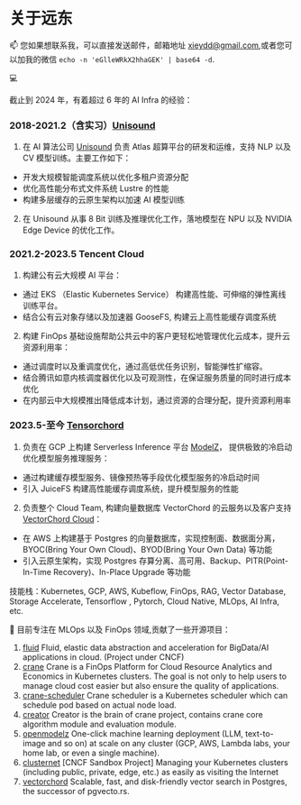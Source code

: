 # 关于远东


📫  您如果想联系我，可以直接发送邮件，邮箱地址 xieydd@gmail.com,或者您可以加我的微信 `echo -n 'eGlleWRkX2hhaGEK' | base64 -d`.

💻

截止到 2024 年，有着超过 6 年的 AI Infra 的经验：

### 2018-2021.2（含实习）[Unisound](https://www.unisound.com/)

1. 在 AI 算法公司 [Unisound](https://www.unisound.com/) 负责 Atlas 超算平台的研发和运维，支持 NLP 以及 CV 模型训练。主要工作如下：
  - 开发大规模智能调度系统以优化多租户资源分配
  - 优化高性能分布式文件系统 Lustre 的性能
  - 构建多层缓存的云原生架构以加速 AI 模型训练


2. 在 Unisound 从事 8 Bit 训练及推理优化工作，落地模型在 NPU 以及 NVIDIA Edge Device 的优化工作。

### 2021.2-2023.5 Tencent Cloud

1. 构建公有云大规模 AI 平台：
  - 通过 EKS （Elastic Kubernetes Service） 构建高性能、可伸缩的弹性离线训练平台。
  - 结合公有云对象存储以及加速器 GooseFS, 构建云上高性能缓存调度系统


2. 构建 FinOps 基础设施帮助公共云中的客户更轻松地管理优化云成本，提升云资源利用率：
  - 通过调度时以及重调度优化，通过高低优任务识别，智能弹性扩缩容。
  - 结合腾讯如意内核调度器优化以及可观测性，在保证服务质量的同时进行成本优化
  - 在内部云中大规模推出降低成本计划，通过资源的合理分配，提升资源利用率

### 2023.5-至今 [Tensorchord](https://tensorchord.ai)

1. 负责在 GCP 上构建 Serverless Inference 平台 [ModelZ](https://modelz.ai/)， 提供极致的冷启动优化模型服务推理服务：
  - 通过构建缓存模型服务、镜像预热等手段优化模型服务的冷启动时间
  - 引入 JuiceFS 构建高性能缓存调度系统，提升模型服务的性能


2. 负责整个 Cloud Team, 构建向量数据库 VectorChord 的云服务以及客户支持 [VectorChord Cloud](https://vectorchord.ai)：
  - 在 AWS 上构建基于 Postgres 的向量数据库，实现控制面、数据面分离，BYOC(Bring Your Own Cloud)、BYOD(Bring Your Own Data) 等功能
  - 引入云原生架构，实现 Postgres 存算分离、高可用、Backup、PITR(Point-In-Time Recovery)、In-Place Upgrade 等功能

技能栈：Kubernetes, GCP, AWS, Kubeflow, FinOps, RAG, Vector Database, Storage Accelerate, Tensorflow , Pytorch, Cloud Native, MLOps, AI Infra, etc.


🌱 目前专注在 MLOps 以及 FinOps 领域,贡献了一些开源项目：
1. [fluid](https://github.com/fluid-cloudnative/fluid) Fluid, elastic data abstraction and acceleration for BigData/AI applications in cloud. (Project under CNCF)
2. [crane](https://github.com/gocrane/crane) Crane is a FinOps Platform for Cloud Resource Analytics and Economics in Kubernetes clusters. The goal is not only to help users to manage cloud cost easier but also ensure the quality of applications.
3. [crane-scheduler](https://github.com/gocrane/crane-scheduler) Crane scheduler is a Kubernetes scheduler which can schedule pod based on actual node load.
4. [creator](https://github.com/gocrane/creator) Creator is the brain of crane project, contains crane core algorithm module and evaluation module.
5. [openmodelz](https://github.com/tensorchord/openmodelz) One-click machine learning deployment (LLM, text-to-image and so on) at scale on any cluster (GCP, AWS, Lambda labs, your home lab, or even a single machine).
6. [clusternet](https://github.com/clusternet/clusternet) [CNCF Sandbox Project] Managing your Kubernetes clusters (including public, private, edge, etc.) as easily as visiting the Internet
7. [vectorchord](https://github.com/tensorchord/VectorChord) Scalable, fast, and disk-friendly vector search in Postgres, the successor of pgvecto.rs.



